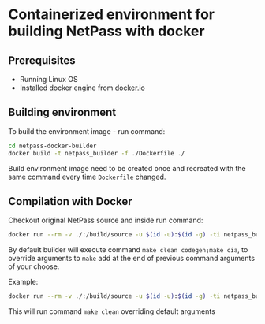 # Containerized environment for building NetPass with docker
## Prerequisites
- Running Linux OS 
- Installed docker engine from [docker.io](https://docs.docker.com/desktop/install/linux-install/)
## Building environment
To build the environment image - run command:
```bash
cd netpass-docker-builder
docker build -t netpass_builder -f ./Dockerfile ./
```
Build environment image need to be created once and recreated with the same command every time `Dockerfile` changed.
## Compilation with Docker 
Checkout original NetPass source and inside run command: 
```bash
docker run --rm -v ./:/build/source -u $(id -u):$(id -g) -ti netpass_builder
```

By default builder will execute command `make clean codegen;make cia`, to override arguments to `make` add at the end of previous command arguments of your choose. 

Example:
```bash
docker run --rm -v ./:/build/source -u $(id -u):$(id -g) -ti netpass_builder clean
```
This will run command `make clean` overriding default arguments
